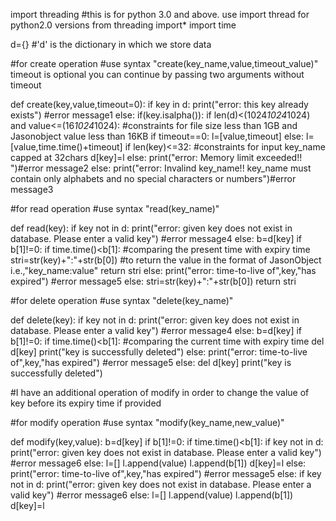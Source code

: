 
 
import threading 
#this is for python 3.0 and above. use import thread for python2.0 versions
from threading import*
import time

d={} #'d' is the dictionary in which we store data

#for create operation 
#use syntax "create(key_name,value,timeout_value)" timeout is optional you can continue by passing two arguments without timeout

def create(key,value,timeout=0):
    if key in d:
        print("error: this key already exists") #error message1
    else:
        if(key.isalpha()):
            if len(d)<(1024*1024*1024) and value<=(16*1024*1024): #constraints for file size less than 1GB and Jasonobject value less than 16KB 
                if timeout==0:
                    l=[value,timeout]
                else:
                    l=[value,time.time()+timeout]
                if len(key)<=32: #constraints for input key_name capped at 32chars
                    d[key]=l
            else:
                print("error: Memory limit exceeded!! ")#error message2
        else:
            print("error: Invalind key_name!! key_name must contain only alphabets and no special characters or numbers")#error message3

#for read operation
#use syntax "read(key_name)"
            
def read(key):
    if key not in d:
        print("error: given key does not exist in database. Please enter a valid key") #error message4
    else:
        b=d[key]
        if b[1]!=0:
            if time.time()<b[1]: #comparing the present time with expiry time
                stri=str(key)+":"+str(b[0]) #to return the value in the format of JasonObject i.e.,"key_name:value"
                return stri
            else:
                print("error: time-to-live of",key,"has expired") #error message5
        else:
            stri=str(key)+":"+str(b[0])
            return stri

#for delete operation
#use syntax "delete(key_name)"

def delete(key):
    if key not in d:
        print("error: given key does not exist in database. Please enter a valid key") #error message4
    else:
        b=d[key]
        if b[1]!=0:
            if time.time()<b[1]: #comparing the current time with expiry time
                del d[key]
                print("key is successfully deleted")
            else:
                print("error: time-to-live of",key,"has expired") #error message5
        else:
            del d[key]
            print("key is successfully deleted")

#I have an additional operation of modify in order to change the value of key before its expiry time if provided

#for modify operation 
#use syntax "modify(key_name,new_value)"

def modify(key,value):
    b=d[key]
    if b[1]!=0:
        if time.time()<b[1]:
            if key not in d:
                print("error: given key does not exist in database. Please enter a valid key") #error message6
            else:
                l=[]
                l.append(value)
                l.append(b[1])
                d[key]=l
        else:
            print("error: time-to-live of",key,"has expired") #error message5
    else:
        if key not in d:
            print("error: given key does not exist in database. Please enter a valid key") #error message6
        else:
            l=[]
            l.append(value)
            l.append(b[1])
            d[key]=l

